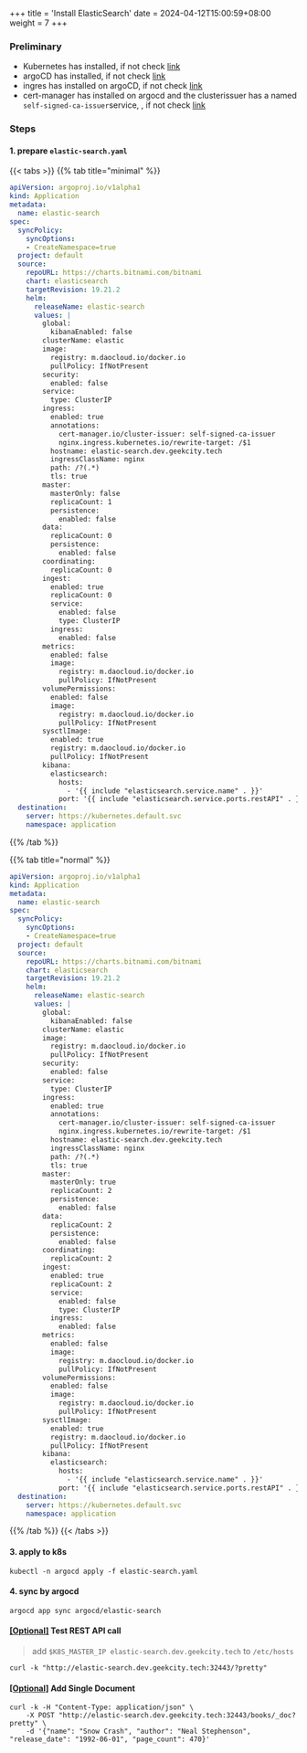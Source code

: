 +++
title = 'Install ElasticSearch'
date = 2024-04-12T15:00:59+08:00
weight = 7
+++

### Preliminary
- Kubernetes has installed, if not check [link](kubernetes/command/install/index.html)
- argoCD has installed, if not check [link](/argo/argo-cd/argocd/index.html)
- ingres has installed on argoCD, if not check [link](/argo/argo-cd/application/ingress/index.html)
- cert-manager has installed on argocd and the clusterissuer has a named `self-signed-ca-issuer`service, , if not check [link](/argo/argo-cd/application/cert_manager/index.html)

### Steps

#### 1. prepare `elastic-search.yaml`
{{< tabs >}}
  {{% tab title="minimal" %}}
```yaml
apiVersion: argoproj.io/v1alpha1
kind: Application
metadata:
  name: elastic-search
spec:
  syncPolicy:
    syncOptions:
    - CreateNamespace=true
  project: default
  source:
    repoURL: https://charts.bitnami.com/bitnami
    chart: elasticsearch
    targetRevision: 19.21.2
    helm:
      releaseName: elastic-search
      values: |
        global:
          kibanaEnabled: false
        clusterName: elastic
        image:
          registry: m.daocloud.io/docker.io
          pullPolicy: IfNotPresent
        security:
          enabled: false
        service:
          type: ClusterIP
        ingress:
          enabled: true
          annotations:
            cert-manager.io/cluster-issuer: self-signed-ca-issuer
            nginx.ingress.kubernetes.io/rewrite-target: /$1
          hostname: elastic-search.dev.geekcity.tech
          ingressClassName: nginx
          path: /?(.*)
          tls: true
        master:
          masterOnly: false
          replicaCount: 1
          persistence:
            enabled: false
        data:
          replicaCount: 0
          persistence:
            enabled: false
        coordinating:
          replicaCount: 0
        ingest:
          enabled: true
          replicaCount: 0
          service:
            enabled: false
            type: ClusterIP
          ingress:
            enabled: false
        metrics:
          enabled: false
          image:
            registry: m.daocloud.io/docker.io
            pullPolicy: IfNotPresent
        volumePermissions:
          enabled: false
          image:
            registry: m.daocloud.io/docker.io
            pullPolicy: IfNotPresent
        sysctlImage:
          enabled: true
          registry: m.daocloud.io/docker.io
          pullPolicy: IfNotPresent
        kibana:
          elasticsearch:
            hosts:
              - '{{ include "elasticsearch.service.name" . }}'
            port: '{{ include "elasticsearch.service.ports.restAPI" . }}'
  destination:
    server: https://kubernetes.default.svc
    namespace: application
```
  {{% /tab  %}}

  {{% tab title="normal" %}}
```yaml
apiVersion: argoproj.io/v1alpha1
kind: Application
metadata:
  name: elastic-search
spec:
  syncPolicy:
    syncOptions:
    - CreateNamespace=true
  project: default
  source:
    repoURL: https://charts.bitnami.com/bitnami
    chart: elasticsearch
    targetRevision: 19.21.2
    helm:
      releaseName: elastic-search
      values: |
        global:
          kibanaEnabled: false
        clusterName: elastic
        image:
          registry: m.daocloud.io/docker.io
          pullPolicy: IfNotPresent
        security:
          enabled: false
        service:
          type: ClusterIP
        ingress:
          enabled: true
          annotations:
            cert-manager.io/cluster-issuer: self-signed-ca-issuer
            nginx.ingress.kubernetes.io/rewrite-target: /$1
          hostname: elastic-search.dev.geekcity.tech
          ingressClassName: nginx
          path: /?(.*)
          tls: true
        master:
          masterOnly: true
          replicaCount: 2
          persistence:
            enabled: false
        data:
          replicaCount: 2
          persistence:
            enabled: false
        coordinating:
          replicaCount: 2
        ingest:
          enabled: true
          replicaCount: 2
          service:
            enabled: false
            type: ClusterIP
          ingress:
            enabled: false
        metrics:
          enabled: false
          image:
            registry: m.daocloud.io/docker.io
            pullPolicy: IfNotPresent
        volumePermissions:
          enabled: false
          image:
            registry: m.daocloud.io/docker.io
            pullPolicy: IfNotPresent
        sysctlImage:
          enabled: true
          registry: m.daocloud.io/docker.io
          pullPolicy: IfNotPresent
        kibana:
          elasticsearch:
            hosts:
              - '{{ include "elasticsearch.service.name" . }}'
            port: '{{ include "elasticsearch.service.ports.restAPI" . }}'
  destination:
    server: https://kubernetes.default.svc
    namespace: application
```
  {{% /tab  %}}
{{< /tabs >}}




#### 3. apply to k8s
```shell
kubectl -n argocd apply -f elastic-search.yaml
```

#### 4. sync by argocd
```shell
argocd app sync argocd/elastic-search
```

#### [[Optional]]() Test REST API call
> add `$K8S_MASTER_IP elastic-search.dev.geekcity.tech` to `/etc/hosts`

```shell
curl -k "http://elastic-search.dev.geekcity.tech:32443/?pretty"
```

#### [[Optional]]() Add Single Document
```shell
curl -k -H "Content-Type: application/json" \
    -X POST "http://elastic-search.dev.geekcity.tech:32443/books/_doc?pretty" \
    -d '{"name": "Snow Crash", "author": "Neal Stephenson", "release_date": "1992-06-01", "page_count": 470}'
```